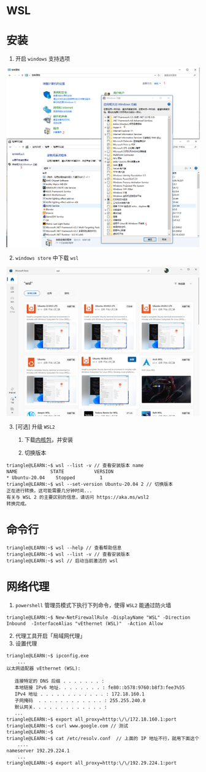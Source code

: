 # WSL

# 安装

1. 开启 `windows` 支持选项

![alt](../../image/tools/wsl_preprocess.png)

2.  `windows store` 中下载 `wsl`

![alt](../../image/tools/wsl_store.png)

3. [可选] 升级 `WSL2` 
    1. 下载[内核包](https://wslstorestorage.blob.core.windows.net/wslblob/wsl_update_x64.msi)，并安装

    2. 切换版本

```term
triangle@LEARN:~$ wsl --list -v // 查看安装版本 name
NAME            STATE           VERSION
* Ubuntu-20.04    Stopped         1
triangle@LEARN:~$ wsl --set-version Ubuntu-20.04 2 // 切换版本
正在进行转换，这可能需要几分钟时间...
有关与 WSL 2 的主要区别的信息，请访问 https://aka.ms/wsl2
转换完成。
```

# 命令行

```term
triangle@LEARN:~$ wsl --help // 查看帮助信息
triangle@LEARN:~$ wsl --list -v // 查看安装版本
triangle@LEARN:~$ wsl // 启动当前激活的 wsl 
```


# 网络代理

1. `powershell` 管理员模式下执行下列命令，使得 `WSL2` 能通过防火墙

```term
triangle@LEARN:~$ New-NetFirewallRule -DisplayName "WSL" -Direction Inbound  -InterfaceAlias "vEthernet (WSL)"  -Action Allow
```

2. 代理工具开启「局域网代理」
3. 设置代理

```term
triangle@LEARN:~$ ipconfig.exe
    ...
以太网适配器 vEthernet (WSL):

   连接特定的 DNS 后缀 . . . . . . . :
   本地链接 IPv6 地址. . . . . . . . : fe80::b578:9760:b8f3:fee3%55
   IPv4 地址 . . . . . . . . . . . . : 172.18.160.1
   子网掩码  . . . . . . . . . . . . : 255.255.240.0
   默认网关. . . . . . . . . . . . . :
   ...
triangle@LEARN:~$ export all_proxy=htttp:\/\/172.18.160.1:port
triangle@LEARN:~$ curl www.google.com // 测试
triangle@LEARN:~$ 
triangle@LEARN:~$ cat /etc/resolv.conf  // 上面的 IP 地址不行，就用下面这个
    ....
nameserver 192.29.224.1
    ...
triangle@LEARN:~$ export all_proxy=htttp:\/\/192.29.224.1:port
```


